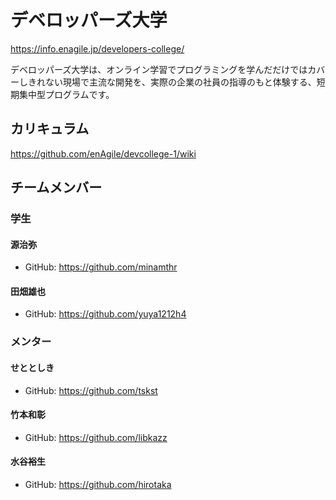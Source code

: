 # デベロッパーズ大学

https://info.enagile.jp/developers-college/

デベロッパーズ大学は、オンライン学習でプログラミングを学んだだけではカバーしきれない現場で主流な開発を、実際の企業の社員の指導のもと体験する、短期集中型プログラムです。

## カリキュラム

https://github.com/enAgile/devcollege-1/wiki

## チームメンバー

### 学生

#### 源治弥

* GitHub: https://github.com/minamthr

#### 田畑雄也

* GitHub: https://github.com/yuya1212h4

### メンター

#### せととしき

* GitHub: https://github.com/tskst

#### 竹本和彰

* GitHub: https://github.com/libkazz

#### 水谷裕生

* GitHub: https://github.com/hirotaka
